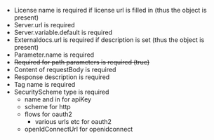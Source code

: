 * License name is required if license url is filled in (thus the object is present)
* Server.url is required
* Server.variable.default is required
* Externaldocs.url is required if description is set (thus the object is present)
* Parameter.name is required
* ~~Required for path parameters is required (true)~~
* Content of requestBody is required
* Response description is required
* Tag name is required
* SecurityScheme type is required
  * name and in for apiKey
  * scheme for http
  * flows for oauth2
    * various urls etc for oauth2
  * openIdConnectUrl for openidconnect
